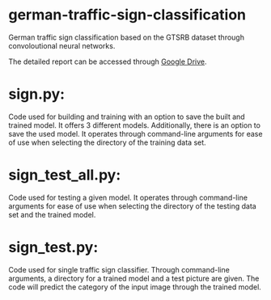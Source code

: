 # german-traffic-sign-classification
  German traffic sign classification based on the GTSRB dataset through convoloutional neural networks.
  
  The detailed report can be accessed through [Google Drive](https://drive.google.com/file/d/1Tcp0DDnc3O8CT4O5jnU7ApPZbNL6XPyX/view). 

# sign.py:
  Code used for building and training with an option to save the built and trained model. It offers 3 different models.
  Additionally, there is an option to save the used model.
  It operates through command-line arguments for ease of use when selecting the directory of the training data set.
  
# sign_test_all.py:
  Code used for testing a given model.
  It operates through command-line arguments for ease of use when selecting the directory of the testing data set and the trained model.
  
# sign_test.py:
  Code used for single traffic sign classifier.
  Through command-line arguments, a directory for a trained model and a test picture are given.
  The code will predict the category of the input image through the trained model.

